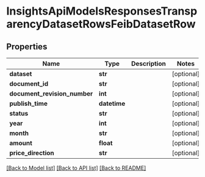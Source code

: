 # InsightsApiModelsResponsesTransparencyDatasetRowsFeibDatasetRow

## Properties
Name | Type | Description | Notes
------------ | ------------- | ------------- | -------------
**dataset** | **str** |  | [optional] 
**document_id** | **str** |  | [optional] 
**document_revision_number** | **int** |  | [optional] 
**publish_time** | **datetime** |  | [optional] 
**status** | **str** |  | [optional] 
**year** | **int** |  | [optional] 
**month** | **str** |  | [optional] 
**amount** | **float** |  | [optional] 
**price_direction** | **str** |  | [optional] 

[[Back to Model list]](../README.md#documentation-for-models) [[Back to API list]](../README.md#documentation-for-api-endpoints) [[Back to README]](../README.md)

